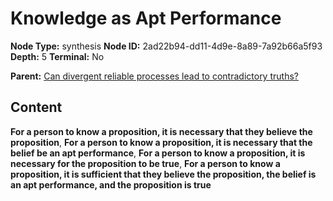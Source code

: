 # Knowledge as Apt Performance

**Node Type:** synthesis
**Node ID:** 2ad22b94-dd11-4d9e-8a89-7a92b66a5f93
**Depth:** 5
**Terminal:** No

**Parent:** [Can divergent reliable processes lead to contradictory truths?](can-divergent-reliable-processes-lead-to-contradictory-truths-antithesis-9852fdbb-8754-407d-8809-3fd6e5131b99.md)

## Content

**For a person to know a proposition, it is necessary that they believe the proposition**, **For a person to know a proposition, it is necessary that the belief be an apt performance**, **For a person to know a proposition, it is necessary for the proposition to be true**, **For a person to know a proposition, it is sufficient that they believe the proposition, the belief is an apt performance, and the proposition is true**
